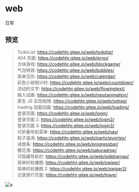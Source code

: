 # web

日常

## 预览

> TodoList: https://codehhr.gitee.io/web/todolist/  
> 404 页面: https://codehhr.gitee.io/web/error/  
> 方块游戏: https://codehhr.gitee.io/web/blockgame/  
> 气泡特效: https://codehhr.gitee.io/web/bubbles/  
> 简单日历: https://codehhr.gitee.io/web/calendar/  
> 彩色小球倒计时: https://codehhr.gitee.io/web/countdown/  
> 流动的文字: https://codehhr.gitee.io/web/flowingtext/  
> 输入动画: https://codehhr.gitee.io/web/inputanimation/  
> 原生 JS 实现拖拽: https://codehhr.gitee.io/web/jsdrag/  
> loading 加载动画: https://codehhr.gitee.io/web/loading/  
> 登录页面: https://codehhr.gitee.io/web/login/  
> 登录页面 2: https://codehhr.gitee.io/web/login2/  
> 登录页面 3: https://codehhr.gitee.io/web/login3/  
> 可折叠导航菜单: https://codehhr.gitee.io/web/nav/  
> 粒子漩涡: https://codehhr.gitee.io/web/particlevortex/  
> 进度条: https://codehhr.gitee.io/web/progressbar/  
> 樱花落: https://codehhr.gitee.io/web/sakuradrop/  
> 可隐藏导航栏: https://codehhr.gitee.io/web/sidebarnav/  
> 简单的轮播图: https://codehhr.gitee.io/web/swiper/  
> 简单的轮播图 2: https://codehhr.gitee.io/web/swiper2/  
> 记录旅行页面: https://codehhr.gitee.io/web/trave/

![a](https://codehhr.gitee.io/pictures/avatar/tusiji2.jpeg)
